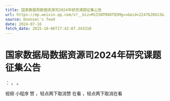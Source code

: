 ```yaml
---
title: 国家数据局数据资源司2024年研究课题征集公告
url: https://mp.weixin.qq.com/s?__biz=MzI5NTM4OTQ5Mg==&mid=2247626013&idx=1&sn=dd3daf06e941096cbf0405cc2deef9e9
source: Doonsec's feed
date: 2024-07-16
fetch_date: 2025-10-06T17:42:07.343310
---
```


# 国家数据局数据资源司2024年研究课题征集公告

：
，
。

视频
小程序
赞
，轻点两下取消赞
在看
，轻点两下取消在看
